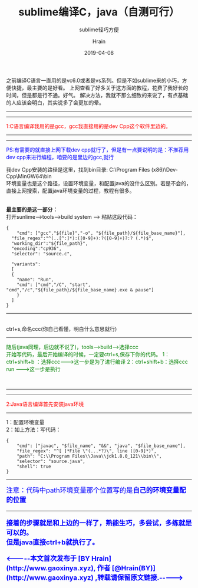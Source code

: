 ﻿---
layout:     post
title:      sublime编译C，java（自测可行）
subtitle:   sublime轻巧方便
date:       2019-04-08
author:     Hrain
header-img: about-me
catalog: true
tags:
    - 技术文章
---

之前编译C语言一直用的是vc6.0或者是vs系列。但是不如sublime来的小巧，方便快捷，最主要的是好看。
上网查看了好多关于这方面的教程，花费了我好长的时间，但是都是行不通。好气。
解决方法，我就不那么细致的来说了，有点基础的人应该会明白，其实说多了会更加的晕。
<hr><hr>
<p><font color = "red">1:C语言编译我用的是gcc，gcc我直接用的是dev Cpp这个软件里边的。</font></p>
<hr><hr>
<p><font color = "blue">PS:有需要的就直接上网下载dev cpp就行了，但是有一点要说明的是：不推荐用dev cpp来进行编程，咱要的是里边的gcc,就行</font></p>
我dev Cpp安装的路径是这里，找到bin目录:
C:\Program Files (x86)\Dev-Cpp\MinGW64\bin<br>环境变量也是这个路径，设置环境变量，和配置java的没什么区别。若是不会的，直接上网搜索，配置java环境变量的过程，教程有很多。
<p><br>
<b>最主要的是这一部分：</b><br>
打开sunlime-->tools-->build system -->
粘贴这段代码：


```
{
	"cmd": ["gcc","${file}","-o", "${file_path}/${file_base_name}"],
  "file_regex":"^(..[^:]*):([0-9]+):?([0-9]+)?:? (.*)$",
  "working_dir":"${file_path}",
  "encoding":"cp936",
  "selector": "source.c",
 
  "variants":
  [
  {
    "name": "Run",
    "cmd": ["cmd","/C", "start", "cmd","/c","${file_path}/${file_base_name}.exe & pause"]
    }
  ]
}

```
<hr>
<br>
ctrl+s,命名ccc(你自己看懂，明白什么意思就行)
<hr>
<font color ="green">
随后(java同理，后边就不说了)，tools-->build-->选择ccc<br>
开始写代码，最后开始编译的时候，一定要ctrl+s,保存下你的代码。
1：ctrl+shift+b ：选择ccc--->这一步是为了进行编译
2：ctrl+shift+b：选择ccc run --->这一步是执行
</font></p>
<br>
<hr>
<hr><font color = "red">2:Java语言编译首先安装java环境</font><hr>
1：配置环境变量<br>
2：如上方法：写代码：

```
{
    "cmd": ["javac", "$file_name", "&&", "java", "$file_base_name"],
    "file_regex": "^[ ]*File \"(...*?)\", line ([0-9]*)",
    "path": "C:\\Program Files\\Java\\jdk1.8.0_121\\bin\\",
    "selector": "source.java",
    "shell": true
}

```
<hr>
<font color = "blue" size = 4>注意：代码中path环境变量那个位置写的是<b>自己的环境变量配的位置<font><hr>

接着的步骤就是和上边的一样了，熟能生巧，多尝试，多练就是可以的。<br>
但是java直接ctrl+b就执行了。

<p><-----本文首次发布于 [BY Hrain](http://www.gaoxinya.xyz), 作者 [@Hrain(BY)](http://www.gaoxinya.xyz) ,转载请保留原文链接.-----></p>